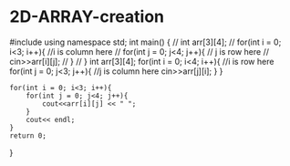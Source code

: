 # 2D-ARRAY-creation
#include <iostream>
using namespace std;
int main()
{
    // int arr[3][4];
    // for(int i = 0; i<3; i++){             //i is column here
    //     for(int j = 0; j<4; j++){          // j is row here
    //         cin>>arr[i][j];
    //     }
    // }
    int arr[3][4];
    for(int i = 0; i<4; i++){                          //i is row here
        for(int j = 0; j<3; j++){                  //j is column here
            cin>>arr[j][i];
        }
    }

    for(int i = 0; i<3; i++){
        for(int j = 0; j<4; j++){
            cout<<arr[i][j] << " ";
        }
        cout<< endl;
    }
    return 0;
}
